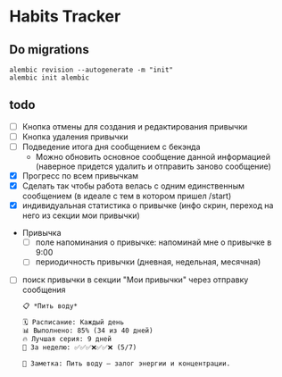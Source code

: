 # Habits Tracker

## Do migrations
```commandline
alembic revision --autogenerate -m "init"
alembic init alembic
```

## todo
- [ ] Кнопка отмены для создания и редактирования привычки
- [ ] Кнопка удаления привычки
- [ ] Подведение итога дня сообщением с бекэнда
  - Можно обновить основное сообщение данной информацией (наверное придется удалить и отправить заново сообщение)
- [x] Прогресс по всем привычкам
- [x] Сделать так чтобы работа велась с одним единственным сообщением (в идеале с тем в котором пришел /start)
- [x] индивидуальная статистика о привычке (инфо скрин, переход на него из секции мои привычки)
- Привычка
  - [ ] поле напоминания о привычке: напоминай мне о привычке в 9:00
  - [ ] периодичность привычки (дневная, недельная, месячная)
- [ ] поиск привычки в секции "Мои привычки" через отправку сообщения
    ```markdown
    📋 *Пить воду*

    🗓️ Расписание: Каждый день  
    📊 Выполнено: 85% (34 из 40 дней)  
    🔥 Лучшая серия: 9 дней  
    📅 За неделю: ✅✅✅❌✅✅❌ (5/7)

    📝 Заметка: Пить воду — залог энергии и концентрации.
    ```
